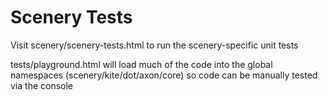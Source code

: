 # Scenery Tests

Visit scenery/scenery-tests.html to run the scenery-specific unit tests

tests/playground.html will load much of the code into the global namespaces (scenery/kite/dot/axon/core) so code can be
manually tested via the console